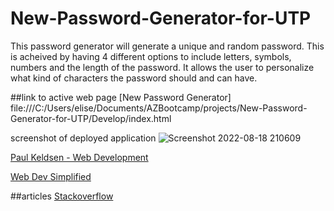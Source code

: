 # New-Password-Generator-for-UTP
This password generator will generate a unique and random password. This is acheived by having 4 different options to include letters, symbols, numbers and the length of the password. It allows the user to personalize what kind of characters the password should and can have.

##link to active web page
[New Password Generator] file:///C:/Users/elise/Documents/AZBootcamp/projects/New-Password-Generator-for-UTP/Develop/index.html

screenshot of deployed application
![Screenshot 2022-08-18 210609](https://user-images.githubusercontent.com/109640836/185540775-9854eee3-aa07-47ad-8b0d-a755e957af1c.png)

[Paul Keldsen - Web Development](https://www.youtube.com/watch?v=x4HUaiazDes)

[Web Dev Simplified](https://www.youtube.com/watch?v=iKo9pDKKHnc)

##articles
[Stackoverflow](https://stackoverflow.com/questions/1497481/javascript-password-generator)

